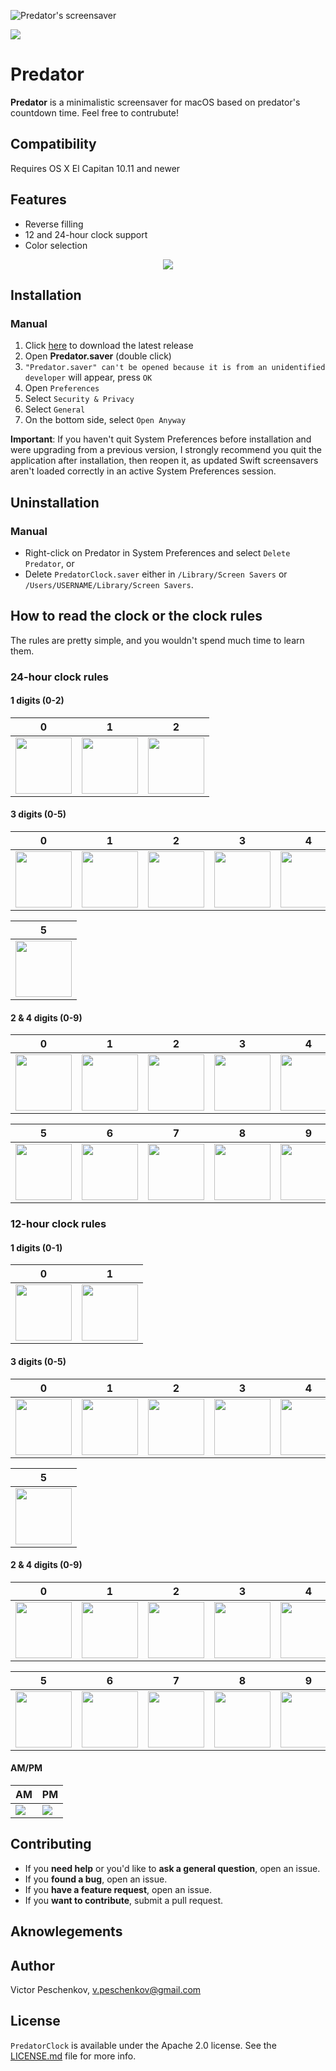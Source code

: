 ![Predator's screensaver](Screenshots/preview.png)

[![](https://github-basic-badges.herokuapp.com/downloads/vpeschenkov/Predator/total.svg)]()

# Predator

**Predator** is a minimalistic screensaver for macOS based on predator's countdown time. Feel free to contrubute!


## Compatibility

Requires OS X El Capitan 10.11 and newer

## Features

- Reverse filling
- 12 and 24-hour clock support
- Color selection

<p align="center">
  <img src="Screenshots/settings.png">
</p>

## Installation

### Manual

1. Click [here](https://github.com/vpeschenkov/Predator/releases/download/1.0.0/Predator.saver.zip) to download the latest release
2. Open **Predator.saver** (double click)
3. `"Predator.saver" can't be opened because it is from an unidentified developer` will appear, press `OK`
4. Open `Preferences`
5. Select `Security & Privacy`
6. Select `General`
7. On the bottom side, select `Open Anyway`

**Important**: If you haven't quit System Preferences before installation and were upgrading from a previous version, I strongly recommend you quit the application after installation, then reopen it, as updated Swift screensavers aren't loaded correctly in an active System Preferences session.

## Uninstallation 

### Manual

- Right-click on Predator in System Preferences and select `Delete Predator`, or
- Delete `PredatorClock.saver` either in `/Library/Screen Savers` or `/Users/USERNAME/Library/Screen Savers`.

## How to read the clock or the clock rules

The rules are pretty simple, and you wouldn't spend much time to learn them.

### 24-hour clock rules

#### 1 digits (0-2)

| 0                                                                     | 1                                                                     | 2                                                                      |
|-----------------------------------------------------------------------|-----------------------------------------------------------------------|------------------------------------------------------------------------|
| <img src="Screenshots/24-h%20clock/1st%20digit/24h-1-0.png" width=90> | <img src="Screenshots/24-h%20clock/1st%20digit/24h-1-1.png" width=90> | <img src="Screenshots/24-h%20clock/1st%20digit/24h-1-2.png" width=90>  |

#### 3 digits (0-5)

| 0                                                                     | 1                                                                     | 2                                                                     | 3                                                                     | 4                                                                     |
|-----------------------------------------------------------------------|-----------------------------------------------------------------------|-----------------------------------------------------------------------|-----------------------------------------------------------------------|-----------------------------------------------------------------------|
| <img src="Screenshots/24-h%20clock/3rd%20digit/24h-3-0.png" width=90> | <img src="Screenshots/24-h%20clock/3rd%20digit/24h-3-1.png" width=90> | <img src="Screenshots/24-h%20clock/3rd%20digit/24h-3-2.png" width=90> | <img src="Screenshots/24-h%20clock/3rd%20digit/24h-3-3.png" width=90> | <img src="Screenshots/24-h%20clock/3rd%20digit/24h-3-4.png" width=90> |

| 5                                                                     |
|-----------------------------------------------------------------------|
| <img src="Screenshots/24-h%20clock/3rd%20digit/24h-3-5.png" width=90> |


#### 2 & 4 digits (0-9)

| 0                                                                                 | 1                                                                                 | 2                                                                                 | 3                                                                                 | 4                                                                                 |
|-----------------------------------------------------------------------------------|-----------------------------------------------------------------------------------|-----------------------------------------------------------------------------------|-----------------------------------------------------------------------------------|-----------------------------------------------------------------------------------|
| <img src="Screenshots/24-h%20clock/2nd%20&%204th%20digits/24h-24-0.png" width=90> | <img src="Screenshots/24-h%20clock/2nd%20&%204th%20digits/24h-24-1.png" width=90> | <img src="Screenshots/24-h%20clock/2nd%20&%204th%20digits/24h-24-2.png" width=90> | <img src="Screenshots/24-h%20clock/2nd%20&%204th%20digits/24h-24-3.png" width=90> | <img src="Screenshots/24-h%20clock/2nd%20&%204th%20digits/24h-24-4.png" width=90> |

| 5                                                                                 | 6                                                                                 | 7                                                                                 | 8                                                                                 | 9                                                                                 |
|-----------------------------------------------------------------------------------|-----------------------------------------------------------------------------------|-----------------------------------------------------------------------------------|-----------------------------------------------------------------------------------|-----------------------------------------------------------------------------------|
| <img src="Screenshots/24-h%20clock/2nd%20&%204th%20digits/24h-24-5.png" width=90> | <img src="Screenshots/24-h%20clock/2nd%20&%204th%20digits/24h-24-6.png" width=90> | <img src="Screenshots/24-h%20clock/2nd%20&%204th%20digits/24h-24-7.png" width=90> | <img src="Screenshots/24-h%20clock/2nd%20&%204th%20digits/24h-24-8.png" width=90> | <img src="Screenshots/24-h%20clock/2nd%20&%204th%20digits/24h-24-9.png" width=90> |

### 12-hour clock rules

#### 1 digits (0-1)

| 0                                                                     | 1                                                                     |
|-----------------------------------------------------------------------|-----------------------------------------------------------------------|
| <img src="Screenshots/12-h%20clock/1st%20digit/12h-1-0.png" width=90> | <img src="Screenshots/12-h%20clock/1st%20digit/12h-1-1.png" width=90> |

#### 3 digits (0-5)

| 0                                                                     | 1                                                                     | 2                                                                     | 3                                                                     | 4                                                                     |
|-----------------------------------------------------------------------|-----------------------------------------------------------------------|-----------------------------------------------------------------------|-----------------------------------------------------------------------|-----------------------------------------------------------------------|
| <img src="Screenshots/12-h%20clock/3rd%20digit/12h-3-0.png" width=90> | <img src="Screenshots/12-h%20clock/3rd%20digit/12h-3-1.png" width=90> | <img src="Screenshots/12-h%20clock/3rd%20digit/12h-3-2.png" width=90> | <img src="Screenshots/12-h%20clock/3rd%20digit/12h-3-3.png" width=90> | <img src="Screenshots/12-h%20clock/3rd%20digit/12h-3-4.png" width=90> |

| 5                                                                     |
|-----------------------------------------------------------------------|
| <img src="Screenshots/12-h%20clock/3rd%20digit/12h-3-5.png" width=90> |

#### 2 & 4 digits (0-9)

| 0                                                                                 | 1                                                                                 | 2                                                                                 | 3                                                                                 | 4                                                                                 |
|-----------------------------------------------------------------------------------|-----------------------------------------------------------------------------------|-----------------------------------------------------------------------------------|-----------------------------------------------------------------------------------|-----------------------------------------------------------------------------------|
| <img src="Screenshots/12-h%20clock/2nd%20&%204th%20digits/12h-24-0.png" width=90> | <img src="Screenshots/12-h%20clock/2nd%20&%204th%20digits/12h-24-1.png" width=90> | <img src="Screenshots/12-h%20clock/2nd%20&%204th%20digits/12h-24-2.png" width=90> | <img src="Screenshots/12-h%20clock/2nd%20&%204th%20digits/12h-24-3.png" width=90> | <img src="Screenshots/12-h%20clock/2nd%20&%204th%20digits/12h-24-4.png" width=90> |

| 5                                                                                 | 6                                                                                 | 7                                                                                 | 8                                                                                 | 9                                                                                 |
|-----------------------------------------------------------------------------------|-----------------------------------------------------------------------------------|-----------------------------------------------------------------------------------|-----------------------------------------------------------------------------------|-----------------------------------------------------------------------------------|
| <img src="Screenshots/12-h%20clock/2nd%20&%204th%20digits/12h-24-5.png" width=90> | <img src="Screenshots/12-h%20clock/2nd%20&%204th%20digits/12h-24-6.png" width=90> | <img src="Screenshots/12-h%20clock/2nd%20&%204th%20digits/12h-24-7.png" width=90> | <img src="Screenshots/12-h%20clock/2nd%20&%204th%20digits/12h-24-8.png" width=90> | <img src="Screenshots/12-h%20clock/2nd%20&%204th%20digits/12h-24-9.png" width=90> |

#### AM/PM

| AM     | PM     |
|--------|--------|
| ![][AM]| ![][PM]|

## Contributing

- If you **need help** or you'd like to **ask a general question**, open an issue.
- If you **found a bug**, open an issue.
- If you **have a feature request**, open an issue.
- If you **want to contribute**, submit a pull request.

## Aknowlegements

## Author

Victor Peschenkov, v.peschenkov@gmail.com

## License

`PredatorClock` is available under the Apache 2.0 license. See the [LICENSE.md](LICENSE.md) file for more info.

[AM]: Screenshots/AM:PM/AM.png
[PM]: Screenshots/AM:PM/PM.png
